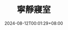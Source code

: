 ---
weight: 53
title: "寧靜寢室"
description: ""
icon: "article"
date: "2024-08-12T00:01:29+08:00"
lastmod: "2024-08-12T00:01:29+08:00"
draft: true
toc: true
---